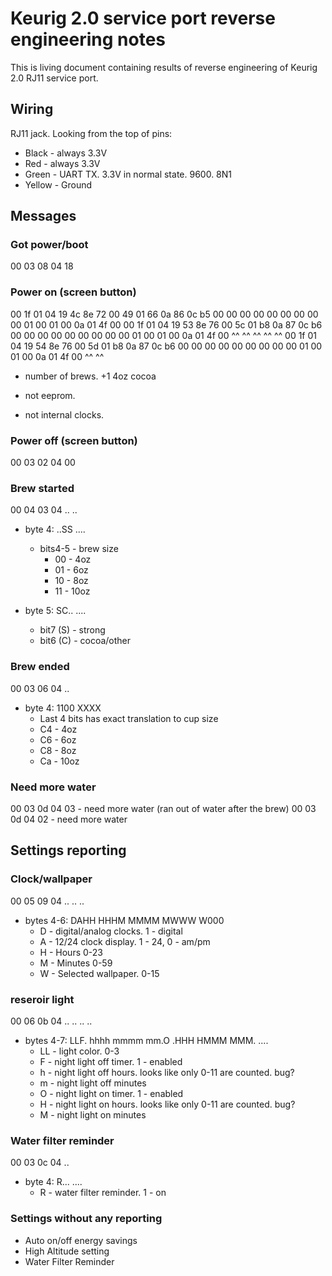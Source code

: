 # Keurig 2.0 service port reverse engineering notes

This is living document containing results of reverse engineering of Keurig 2.0 RJ11 service port.

## Wiring

RJ11 jack. Looking from the top of pins:
- Black - always 3.3V
- Red - always 3.3V 
- Green - UART TX. 3.3V in normal state. 9600. 8N1
- Yellow - Ground

## Messages

### Got power/boot

00 03 08 04 18

### Power on (screen button)

00 1f 01 04 19 4c 8e 72 00 49 01 66 0a 86 0c b5 00 00 00 00 00 00 00 00 00 01 00 01 00 0a 01 4f 00
00 1f 01 04 19 53 8e 76 00 5c 01 b8 0a 87 0c b6 00 00 00 00 00 00 00 00 00 01 00 01 00 0a 01 4f 00
               ^^    ^^    ^^    ^^          ^^
00 1f 01 04 19 54 8e 76 00 5d 01 b8 0a 87 0c b6 00 00 00 00 00 00 00 00 00 01 00 01 00 0a 01 4f 00
               ^^          ^^
- number of brews. +1 4oz cocoa

- not eeprom.
- not internal clocks.


### Power off (screen button)

00 03 02 04 00

### Brew started

00 04 03 04 .. ..
- byte 4: ..SS ....
  - bits4-5 - brew size
    - 00 - 4oz
    - 01 - 6oz
    - 10 - 8oz
    - 11 - 10oz

- byte 5: SC.. ....
  - bit7 (S) - strong
  - bit6 (C) - cocoa/other

### Brew ended
00 03 06 04 ..
- byte 4: 1100 XXXX
  - Last 4 bits has exact translation to cup size
  - C4 - 4oz
  - C6 - 6oz
  - C8 - 8oz
  - Ca - 10oz

### Need more water

00 03 0d 04 03 - need more water (ran out of water after the brew)
00 03 0d 04 02 - need more water

## Settings reporting

### Clock/wallpaper

00 05 09 04 .. .. ..
- bytes 4-6: DAHH HHHM MMMM MWWW W000
  - D - digital/analog clocks. 1 - digital
  - A - 12/24 clock display. 1 - 24, 0 - am/pm
  - H - Hours 0-23
  - M - Minutes 0-59
  - W - Selected wallpaper. 0-15

### reseroir light

00 06 0b 04 .. .. .. ..

- bytes 4-7: LLF. hhhh  mmmm mm.O  .HHH HMMM  MMM. ....
  - LL - light color. 0-3
  - F - night light off timer. 1 - enabled
  - h - night light off hours. looks like only 0-11 are counted. bug?
  - m - night light off minutes
  - O - night light on timer. 1 - enabled
  - H - night light on hours. looks like only 0-11 are counted. bug?
  - M - night light on minutes

### Water filter reminder

00 03 0c 04 ..

- byte 4: R... ....
  - R - water filter reminder. 1 - on


### Settings without any reporting

- Auto on/off energy savings
- High Altitude setting
- Water Filter Reminder

